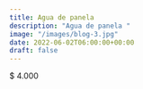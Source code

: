 ```yaml
---
title: Agua de panela
description: "Agua de panela "
image: "/images/blog-3.jpg"
date: 2022-06-02T06:00:00+00:00
draft: false
---
```


$ 4.000

